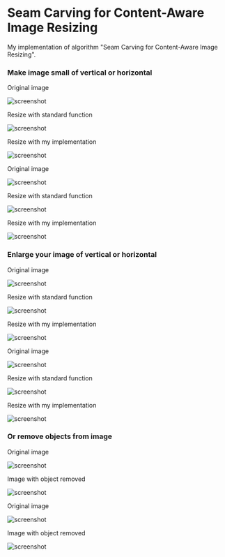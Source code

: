 # Seam Carving for Content-Aware Image Resizing

My implementation of algorithm "Seam Carving for Content-Aware Image Resizing".


### Make image small of vertical or horizontal

Original image

![screenshot](https://github.com/adiIspas/Computer-Vision/blob/master/Laboratory%203/images/img1.jpg)

Resize with standard function

![screenshot](https://github.com/adiIspas/Computer-Vision/blob/master/Laboratory%203/images/img1_imresize.jpg)

Resize with my implementation

![screenshot](https://github.com/adiIspas/Computer-Vision/blob/master/Laboratory%203/images/img1_dynamic_programming.jpg)

Original image

![screenshot](https://github.com/adiIspas/Computer-Vision/blob/master/Laboratory%203/images/img2.jpg)

Resize with standard function

![screenshot](https://github.com/adiIspas/Computer-Vision/blob/master/Laboratory%203/images/img2_imresize.jpg)

Resize with my implementation

![screenshot](https://github.com/adiIspas/Computer-Vision/blob/master/Laboratory%203/images/img2_dynamic_programming.jpg)


### Enlarge your image of vertical or horizontal

Original image

![screenshot](https://github.com/adiIspas/Computer-Vision/blob/master/Laboratory%203/images/img3.jpg)

Resize with standard function

![screenshot](https://github.com/adiIspas/Computer-Vision/blob/master/Laboratory%203/images/img3_imresize.jpg)

Resize with my implementation

![screenshot](https://github.com/adiIspas/Computer-Vision/blob/master/Laboratory%203/images/img3_dynamic_programming.jpg)


Original image

![screenshot](https://github.com/adiIspas/Computer-Vision/blob/master/Laboratory%203/images/img4.jpg)

Resize with standard function

![screenshot](https://github.com/adiIspas/Computer-Vision/blob/master/Laboratory%203/images/img4_imresize.jpg)

Resize with my implementation

![screenshot](https://github.com/adiIspas/Computer-Vision/blob/master/Laboratory%203/images/img4_dynamic_programming.jpg)

### Or remove objects from image

Original image 

![screenshot](https://github.com/adiIspas/Computer-Vision/blob/master/Laboratory%203/data/lac.jpg)

Image with object removed

![screenshot](https://github.com/adiIspas/Computer-Vision/blob/master/Laboratory%203/images/img5_dynamic_programming.jpg)

Original image

![screenshot](https://github.com/adiIspas/Computer-Vision/blob/master/Laboratory%203/data/cuplu.jpg)

Image with object removed

![screenshot](https://github.com/adiIspas/Computer-Vision/blob/master/Laboratory%203/images/img6_dynamic_programming.jpg)

